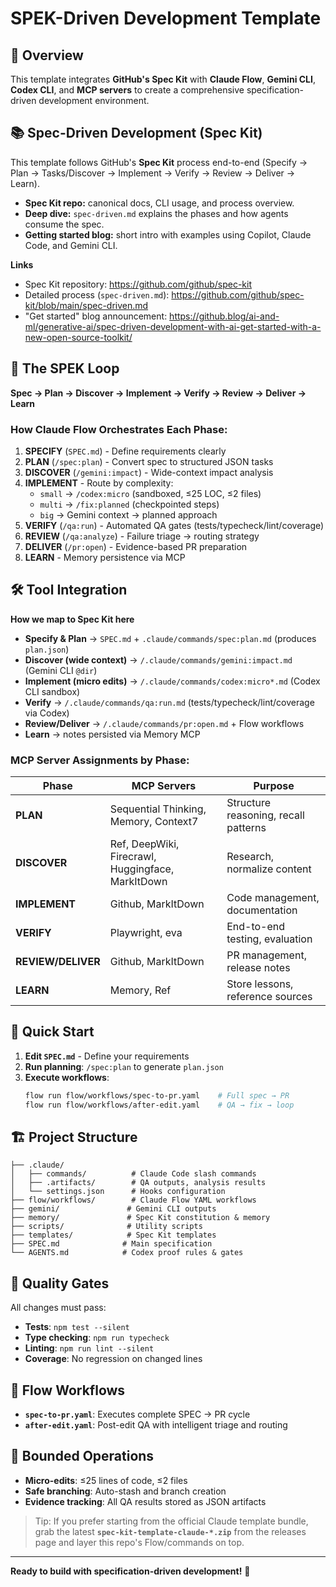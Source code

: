 # SPEK-Driven Development Template

## 🚀 Overview

This template integrates **GitHub's Spec Kit** with **Claude Flow**, **Gemini CLI**, **Codex CLI**, and **MCP servers** to create a comprehensive specification-driven development environment.

## 📚 Spec-Driven Development (Spec Kit)

This template follows GitHub's **Spec Kit** process end-to-end (Specify → Plan → Tasks/Discover → Implement → Verify → Review → Deliver → Learn).  
- **Spec Kit repo:** canonical docs, CLI usage, and process overview.  
- **Deep dive:** `spec-driven.md` explains the phases and how agents consume the spec.  
- **Getting started blog:** short intro with examples using Copilot, Claude Code, and Gemini CLI.

**Links**
- Spec Kit repository: https://github.com/github/spec-kit  
- Detailed process (`spec-driven.md`): https://github.com/github/spec-kit/blob/main/spec-driven.md  
- "Get started" blog announcement: https://github.blog/ai-and-ml/generative-ai/spec-driven-development-with-ai-get-started-with-a-new-open-source-toolkit/

## 🔄 The SPEK Loop

**Spec → Plan → Discover → Implement → Verify → Review → Deliver → Learn**

### How Claude Flow Orchestrates Each Phase:

1. **SPECIFY** (`SPEC.md`) - Define requirements clearly
2. **PLAN** (`/spec:plan`) - Convert spec to structured JSON tasks  
3. **DISCOVER** (`/gemini:impact`) - Wide-context impact analysis
4. **IMPLEMENT** - Route by complexity:
   - `small` → `/codex:micro` (sandboxed, ≤25 LOC, ≤2 files)
   - `multi` → `/fix:planned` (checkpointed steps)
   - `big` → Gemini context → planned approach
5. **VERIFY** (`/qa:run`) - Automated QA gates (tests/typecheck/lint/coverage)
6. **REVIEW** (`/qa:analyze`) - Failure triage → routing strategy
7. **DELIVER** (`/pr:open`) - Evidence-based PR preparation
8. **LEARN** - Memory persistence via MCP

## 🛠️ Tool Integration

**How we map to Spec Kit here**
- **Specify & Plan** → `SPEC.md` + `.claude/commands/spec:plan.md` (produces `plan.json`)  
- **Discover (wide context)** → `/.claude/commands/gemini:impact.md` (Gemini CLI `@dir`)  
- **Implement (micro edits)** → `/.claude/commands/codex:micro*.md` (Codex CLI sandbox)  
- **Verify** → `/.claude/commands/qa:run.md` (tests/typecheck/lint/coverage via Codex)  
- **Review/Deliver** → `/.claude/commands/pr:open.md` + Flow workflows  
- **Learn** → notes persisted via Memory MCP

### MCP Server Assignments by Phase:

| Phase | MCP Servers | Purpose |
|-------|-------------|---------|
| **PLAN** | Sequential Thinking, Memory, Context7 | Structure reasoning, recall patterns |
| **DISCOVER** | Ref, DeepWiki, Firecrawl, Huggingface, MarkItDown | Research, normalize content |
| **IMPLEMENT** | Github, MarkItDown | Code management, documentation |
| **VERIFY** | Playwright, eva | End-to-end testing, evaluation |
| **REVIEW/DELIVER** | Github, MarkItDown | PR management, release notes |
| **LEARN** | Memory, Ref | Store lessons, reference sources |

## 🎯 Quick Start

1. **Edit `SPEC.md`** - Define your requirements
2. **Run planning**: `/spec:plan` to generate `plan.json`
3. **Execute workflows**:
   ```bash
   flow run flow/workflows/spec-to-pr.yaml    # Full spec → PR
   flow run flow/workflows/after-edit.yaml    # QA → fix → loop
   ```

## 🏗️ Project Structure

```
├── .claude/
│   ├── commands/          # Claude Code slash commands
│   ├── .artifacts/        # QA outputs, analysis results
│   └── settings.json      # Hooks configuration
├── flow/workflows/        # Claude Flow YAML workflows
├── gemini/               # Gemini CLI outputs
├── memory/               # Spec Kit constitution & memory
├── scripts/              # Utility scripts
├── templates/            # Spec Kit templates
├── SPEC.md              # Main specification
└── AGENTS.md            # Codex proof rules & gates
```

## 🚦 Quality Gates

All changes must pass:
- **Tests**: `npm test --silent`
- **Type checking**: `npm run typecheck` 
- **Linting**: `npm run lint --silent`
- **Coverage**: No regression on changed lines

## 🔄 Flow Workflows

- **`spec-to-pr.yaml`**: Executes complete SPEC → PR cycle
- **`after-edit.yaml`**: Post-edit QA with intelligent triage and routing

## 🎯 Bounded Operations

- **Micro-edits**: ≤25 lines of code, ≤2 files
- **Safe branching**: Auto-stash and branch creation
- **Evidence tracking**: All QA results stored as JSON artifacts

> Tip: If you prefer starting from the official Claude template bundle, grab the latest **`spec-kit-template-claude-*.zip`** from the releases page and layer this repo's Flow/commands on top.

---

**Ready to build with specification-driven development!** 🚀